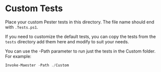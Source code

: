 # Custom Tests

Place your custom Pester tests in this directory. The file name should end with `.Tests.ps1`.

If you need to customize the default tests, you can copy the tests from the `tests` directory add them here and modify to suit your needs.

You can use the -Path parameter to run just the tests in the Custom folder. For example:

```powershell
Invoke-Maester -Path ./Custom
```
